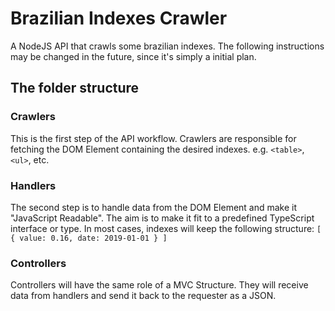 # Brazilian Indexes Crawler

A NodeJS API that crawls some brazilian indexes. The following instructions may be changed in the future, since it's simply a initial plan.

## The folder structure

### Crawlers

This is the first step of the API workflow. Crawlers are responsible for fetching the DOM Element containing the desired indexes. e.g. `<table>`, `<ul>`, etc.

### Handlers

The second step is to handle data from the DOM Element and make it "JavaScript Readable". The aim is to make it fit to a predefined TypeScript interface or type.
In most cases, indexes will keep the following structure:
`[ { value: 0.16, date: 2019-01-01 } ]`

### Controllers

Controllers will have the same role of a MVC Structure. They will receive data from handlers and send it back to the requester as a JSON.

